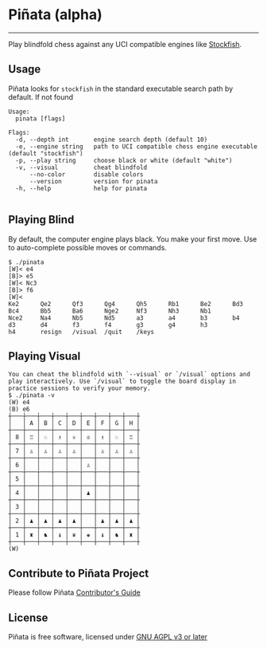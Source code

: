 # Piñata (alpha)
----------------
Play blindfold chess against any UCI compatible engines like [Stockfish](https://stockfishchess.org/). 

## Usage
Piñata looks for `stockfish` in the standard executable search path by default. If not found 
```
Usage:
  pinata [flags]

Flags:
  -d, --depth int       engine search depth (default 10)
  -e, --engine string   path to UCI compatible chess engine executable (default "stockfish")
  -p, --play string     choose black or white (default "white")
  -v, --visual          cheat blindfold
      --no-color        disable colors 
      --version         version for pinata
  -h, --help            help for pinata
  
```

## Playing Blind
By default, the computer engine plays black. You make your first move. Use <TAB> to auto-complete possible moves or commands.
```
$ ./pinata 
[W]< e4
[B]> e5
[W]< Nc3 
[B]> f6
[W]< 
Ke2      Qe2      Qf3      Qg4      Qh5      Rb1      Be2      Bd3      Bc4      Bb5      Ba6      Nge2     Nf3      Nh3      Nb1
Nce2     Na4      Nb5      Nd5      a3       a4       b3       b4       d3       d4       f3       f4       g3       g4       h3
h4       resign   /visual  /quit    /keys
```
## Playing Visual
```
You can cheat the blindfold with `--visual` or `/visual` options and play interactively. Use `/visual` to toggle the board display in practice sessions to verify your memory.
$ ./pinata -v
(W) e4
(B) e6
┼───┼───┼───┼───┼───┼───┼───┼───┼───┼
│   │ A │ B │ C │ D │ E │ F │ G │ H │
┼───┼───┼───┼───┼───┼───┼───┼───┼───┼
│ 8 │ ♖ │ ♘ │ ♗ │ ♕ │ ♔ │ ♗ │ ♘ │ ♖ │
┼───┼───┼───┼───┼───┼───┼───┼───┼───┼
│ 7 │ ♙ │ ♙ │ ♙ │ ♙ │   │ ♙ │ ♙ │ ♙ │
┼───┼───┼───┼───┼───┼───┼───┼───┼───┼
│ 6 │   │   │   │   │ ♙ │   │   │   │
┼───┼───┼───┼───┼───┼───┼───┼───┼───┼
│ 5 │   │   │   │   │   │   │   │   │
┼───┼───┼───┼───┼───┼───┼───┼───┼───┼
│ 4 │   │   │   │   │ ♟ │   │   │   │
┼───┼───┼───┼───┼───┼───┼───┼───┼───┼
│ 3 │   │   │   │   │   │   │   │   │
┼───┼───┼───┼───┼───┼───┼───┼───┼───┼
│ 2 │ ♟ │ ♟ │ ♟ │ ♟ │   │ ♟ │ ♟ │ ♟ │
┼───┼───┼───┼───┼───┼───┼───┼───┼───┼
│ 1 │ ♜ │ ♞ │ ♝ │ ♛ │ ♚ │ ♝ │ ♞ │ ♜ │
┼───┼───┼───┼───┼───┼───┼───┼───┼───┼
(W)

```
## Contribute to Piñata Project
Please follow Piñata [Contributor's Guide](https://github.com/abperiasamy/pinata/blob/master/code_of_conduct.md)

## License
Piñata is free software, licensed under [GNU AGPL v3 or later](https://github.com/abperiasamy/pinata/blob/master/LICENSE)
